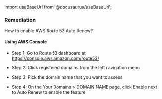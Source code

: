 import useBaseUrl from '@docusaurus/useBaseUrl';

### Remediation
How to enable AWS Route 53 Auto Renew?

#### Using AWS Console

- Step 1: Go to Route 53 dashboard at https://console.aws.amazon.com/route53/

- Step 2: Click registered domains from the left navigation menu

- Step 3: Pick the domain name that you want to assess

- Step 4: On the Your Domains > DOMAIN NAME page, click Enable next to Auto Renew to enable the feature